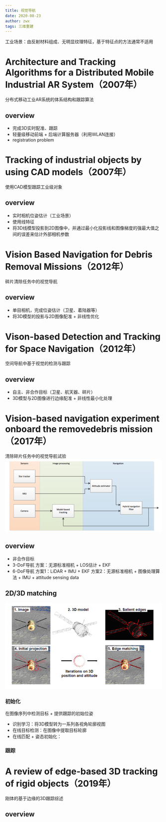 ```yaml
---
title: 视觉导航
date: 2020-08-23
author: zwx
tags: 三维重建
---
```

工业场景：由反射材料组成、无明显纹理特征，基于特征点的方法通常不适用
# Architecture and Tracking Algorithms for a Distributed Mobile Industrial AR System（2007年）
分布式移动工业AR系统的体系结构和跟踪算法
## overview
- 完成3D实时配准、跟踪
- 轻量级移动前端 + 后端计算服务器（利用WLAN连接）
- registration problem

# Tracking of industrial objects by using CAD models（2007年）
使用CAD模型跟踪工业级对象
## overview
- 实时相机位姿估计（工业场景）
- 使用线特征
- 将3D线模型投影到2D图像中，并通过最小化投影线和图像梯度的强最大值之间的误差来估计外部相机参数

# Vision Based Navigation for Debris Removal Missions（2012年）
碎片清除任务中的视觉导航
## overview
- 单目相机，完成位姿估计（卫星、着陆器等）
- 将3D模型的投影与2D图像配准 + 非线性优化

# Vison-based Detection and Tracking for Space Navigation（2012年）
空间导航中基于视觉的检测与跟踪
## overview
- 自主、非合作目标（卫星、航天器、碎片）
- 3D模型与2D图像进行边缘配准 + 非线性最小化处理

# Vision-based navigation experiment onboard the removedebris mission（2017年）
清除碎片任务中的视觉导航试验
![VBN](https://raw.githubusercontent.com/huhuzwxy/huhuzwxy.github.io/master/assets/images/VBN%20AirBus.png)
## overview
- 非合作目标
- 3-DoF导航 方案：无源标准相机 + LOS估计 + EKF
- 6-DoF导航 方案1：LiDAR + IMU + EKF
                   方案2：无源标准相机 + 图像处理算法 + IMU + attitude sensing data
                   
## 2D/3D matching
![](https://raw.githubusercontent.com/huhuzwxy/huhuzwxy.github.io/master/assets/images/2d%3A3d%20mathcing%20airbus.png)
### 初始化
在图像序列中检测目标 + 提供跟踪的初始位姿
- 识别学习：将3D模型转为一系列各视角轮廓视图
- 在线目标检测：在图像中提取目标轮廓
- 在线匹配 + 姿态初始化：
### 跟踪

# A review of edge-based 3D tracking of rigid objects（2019年）
刚体的基于边缘的3D跟踪综述
## overview


























